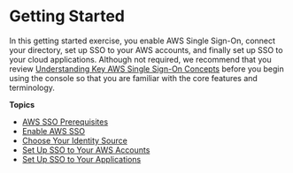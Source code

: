 # Getting Started<a name="getting-started"></a>

In this getting started exercise, you enable AWS Single Sign\-On, connect your directory, set up SSO to your AWS accounts, and finally set up SSO to your cloud applications\. Although not required, we recommend that you review [Understanding Key AWS Single Sign\-On Concepts](understanding-key-concepts.md) before you begin using the console so that you are familiar with the core features and terminology\.

**Topics**
+ [AWS SSO Prerequisites](prereqs.md)
+ [Enable AWS SSO](step1.md)
+ [Choose Your Identity Source](step2.md)
+ [Set Up SSO to Your AWS Accounts](step3.md)
+ [Set Up SSO to Your Applications](step4.md)